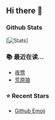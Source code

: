 ## Hi there 👋

<!--
**zmendax/zmendax** is a ✨ _special_ ✨ repository because its `README.md` (this file) appears on your GitHub profile.

Here are some ideas to get you started:

- 🔭 I’m currently working on ...
- 🌱 I’m currently learning ...
- 👯 I’m looking to collaborate on ...
- 🤔 I’m looking for help with ...
- 💬 Ask me about ...
- 📫 How to reach me: ...
- 😄 Pronouns: ...
- ⚡ Fun fact: ...
-->

### Github Stats

[![Stats](https://github-readme-stats.vercel.app/api?username=zmendax&theme=radical)]

### :books: 最近在读...

- <a href="https://book.douban.com/subject/26905360/" target="_blank">夜莺</a>
- <a href="https://book.douban.com/subject/4908883/" target="_blank">荒原狼</a>

### :star: Recent Stars

- <a href="https://gist.github.com/rxaviers/7360908" target="_blank">Github Emoji</a>
